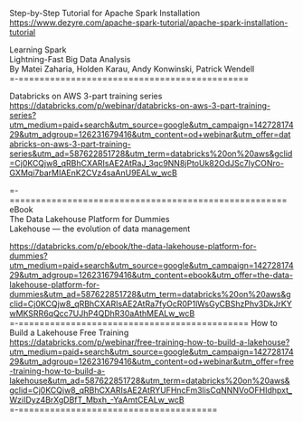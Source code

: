 

Step-by-Step Tutorial for Apache Spark Installation https://www.dezyre.com/apache-spark-tutorial/apache-spark-installation-tutorial   

Learning Spark   
Lightning-Fast Big Data Analysis   
By Matei Zaharia, Holden Karau, Andy Konwinski, Patrick Wendell   
=-============================================

Databricks on AWS 3-part training series   
https://databricks.com/p/webinar/databricks-on-aws-3-part-training-series?utm_medium=paid+search&utm_source=google&utm_campaign=14272817429&utm_adgroup=126231679416&utm_content=od+webinar&utm_offer=databricks-on-aws-3-part-training-series&utm_ad=587622851728&utm_term=databricks%20on%20aws&gclid=Cj0KCQjw8_qRBhCXARIsAE2AtRaJ_3qc9NN8jPtoUk82OdJSc7lyCONro-GXMqi7barMIAEnK2CVz4saAnU9EALw_wcB   

=-=====================================================  
eBook  
The Data Lakehouse Platform for Dummies   
Lakehouse — the evolution of data management    

https://databricks.com/p/ebook/the-data-lakehouse-platform-for-dummies?utm_medium=paid+search&utm_source=google&utm_campaign=14272817429&utm_adgroup=126231679416&utm_content=ebook&utm_offer=the-data-lakehouse-platform-for-dummies&utm_ad=587622851728&utm_term=databricks%20on%20aws&gclid=Cj0KCQjw8_qRBhCXARIsAE2AtRa7fyOcR0P1lWsGyCBShzPhv3DkJrKYwMKSRR6qQcc7UJhP4QDhR30aAthMEALw_wcB   
=-============================================
How to Build a Lakehouse   Free Training   
https://databricks.com/p/webinar/free-training-how-to-build-a-lakehouse?utm_medium=paid+search&utm_source=google&utm_campaign=14272817429&utm_adgroup=126231679416&utm_content=od+webinar&utm_offer=free-training-how-to-build-a-lakehouse&utm_ad=587622851728&utm_term=databricks%20on%20aws&gclid=Cj0KCQjw8_qRBhCXARIsAE2AtRYUFHncFm3lisCqNNNVoOFHIdhpxt_WziIDyz4BrXgDBfT_Mbxh_-YaAmtCEALw_wcB   
=-======================================

